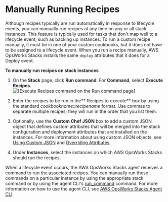 # Manually Running Recipes<a name="workingcookbook-manual"></a>

Although recipes typically are  run automatically in response to lifecycle events, you can manually run recipes at any time on any or all stack instances\. This feature is typically used for tasks that don't map well to a lifecycle event, such as backing up instances\. To run a custom recipe manually, it must be in one of your custom cookbooks, but it does not have to be assigned to a lifecycle event\. When you run a recipe manually, AWS OpsWorks Stacks installs the same `deploy` attributes that it does for a Deploy event\.

**To manually run recipes on stack instances**

1. On the **Stack** page, click **Run command**\. For **Command**, select **Execute Recipes**\.  
![\[Execute Recipes command on the Run command page\]](http://docs.aws.amazon.com/opsworks/latest/userguide/images/execute_recipe.png)

1. Enter the recipes to be run in the** Recipes to execute** box by using the standard *cookbookname*::*recipename* format\. Use commas to separate multiple recipes; they will run in the order that you list them\.

1. Optionally, use the **Custom Chef JSON** box to add a custom JSON object that defines custom attributes that will be merged into the stack configuration and deployment attributes that are installed on the instances\. For more information about using custom JSON objects, see [Using Custom JSON](workingstacks-json.md) and [Overriding Attributes](workingcookbook-attributes.md)\.

1. Under **Instances**, select the instances on which AWS OpsWorks Stacks should run the recipes\. 

When a lifecycle event occurs, the AWS OpsWorks Stacks agent receives a command to run the associated recipes\. You can manually run these commands on a particular instance by using the appropriate stack command or by using the agent CLI's [ run\_command](agent-run.md) command\. For more information on how to use the agent CLI, see [AWS OpsWorks Stacks Agent CLI](agent.md)\.